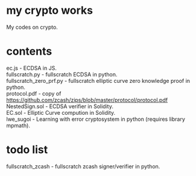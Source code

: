 # my crypto works

My codes on crypto.

# contents

ec.js - ECDSA in JS.  
fullscratch.py - fullscratch ECDSA in python.  
fullscratch_zero_prf.py - fullscratch elliptic curve zero knowledge proof in python.  
protocol.pdf - copy of <https://github.com/zcash/zips/blob/master/protocol/protocol.pdf>  
NestedSign.sol - ECDSA verifier in Solidity.  
EC.sol - Elliptic Curve compution in Solidity.  
lwe_sugoi - Learning with error cryptosystem in python (requires library mpmath).  

# todo list
fullscratch_zcash - fullscratch zcash signer/verifier in python.  

